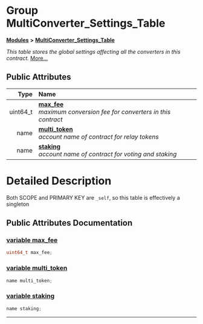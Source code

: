 
# Group MultiConverter\_Settings\_Table


[**Modules**](modules.md)
 **>** [**MultiConverter\_Settings\_Table**](group___multi_converter___settings___table.md)



_This table stores the global settings affecting all the converters in this contract._ [More...](#detailed-description)














## Public Attributes

| Type | Name |
| ---: | :--- |
|  uint64\_t | [**max\_fee**](group___multi_converter___settings___table.md#variable-max-fee)  <br>_maximum conversion fee for converters in this contract_  |
|  name | [**multi\_token**](group___multi_converter___settings___table.md#variable-multi-token)  <br>_account name of contract for relay tokens_  |
|  name | [**staking**](group___multi_converter___settings___table.md#variable-staking)  <br>_account name of contract for voting and staking_  |










# Detailed Description


Both SCOPE and PRIMARY KEY are `_self`, so this table is effectively a singleton 

    
## Public Attributes Documentation


### <a href="#variable-max-fee" id="variable-max-fee">variable max\_fee </a>


```cpp
uint64_t max_fee;
```



### <a href="#variable-multi-token" id="variable-multi-token">variable multi\_token </a>


```cpp
name multi_token;
```



### <a href="#variable-staking" id="variable-staking">variable staking </a>


```cpp
name staking;
```



------------------------------
